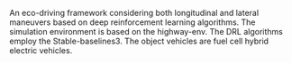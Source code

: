 An eco-driving framework considering both longitudinal and lateral maneuvers 
based on deep reinforcement learning algorithms. 
The simulation environment is based on the highway-env. The DRL algorithms employ the Stable-baselines3.
The object vehicles are fuel cell hybrid electric vehicles. 
